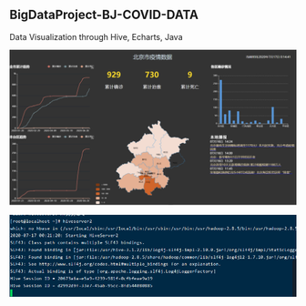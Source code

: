 ## BigDataProject-BJ-COVID-DATA

Data Visualization through Hive, Echarts, Java 

![image-20201101214829779](https://github.com/MaestroT/BigDataProject-BJ-COVID-DATA/blob/main/%E5%9B%BE%E7%89%872.png)

![image-20201101214829780](https://github.com/MaestroT/BigDataProject-BJ-COVID-DATA/blob/main/%E5%9B%BE%E7%89%871.png)
